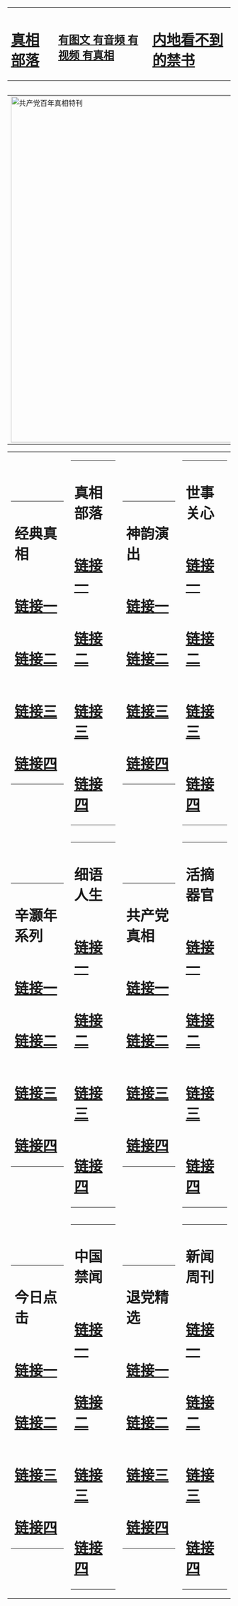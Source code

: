 <table><tr><td><H1><a href="http://t.cn/RXHgrSG">真相部落</a></H1></td><td><H2><a href="http://t.cn/RXHgdU5">有图文 有音频 有视频 有真相</a></H2><td><H1><a href="http://t.cn/RXHgdFJ"> 内地看不到的禁书</a></H1></td></table><table><table><tr><td><a href="http://t.cn/RXHgTyX"><img src="http://7776.i99.ncstation.com/zx/bngcd/gcdbnzx.jpg" width="780"  border="0" alt="共产党百年真相特刊"></a></td></tr></table><table><tr><td><table><tr><td ><h1>经典真相</h1></td></tr><tr><td><h1>  <a href="http://t.cn/RXHgra2" target=_blank>链接一</a>  </h1></td></tr><tr><td><h1>  <a href="http://t.cn/RXHgQQU" target=_blank>链接二</a>  </h1></td></tr><tr><td><h1>  <a href="http://po.st/EaEz7s" target=_blank>链接三</a>  </h1></td></tr><tr><td><h1>  <a href="http://t.cn/RXHgrjp" target=_blank>链接四</a>  </h1></td></tr></table></td><td><table><tr><td ><h1>真相部落</h1></td></tr><tr><td><h1>  <a href="http://t.cn/RXHgjrU" target=_blank>链接一</a>  </h1></td></tr><tr><td><h1>  <a href="http://t.cn/RXHgruw" target=_blank>链接二</a>  </h1></td></tr><tr><td><h1>  <a href="http://po.st/ckdHGs" target=_blank>链接三</a>  </h1></td></tr><tr><td><h1>  <a href="http://t.cn/RXHgmEx" target=_blank>链接四</a>  </h1></td></tr></table></td><td><table><tr><td ><h1>神韵演出</h1></td></tr><tr><td><h1>  <a href="http://t.cn/RXHgd2u" target=_blank>链接一</a>  </h1></td></tr><tr><td><h1>  <a href="http://t.cn/RXHgj3c" target=_blank>链接二</a>  </h1></td></tr><tr><td><h1>  <a href="http://po.st/bwJdfY" target=_blank>链接三</a>  </h1></td></tr><tr><td><h1>  <a href="http://po.st/aPfCJX" target=_blank>链接四</a>  </h1></td></tr></table></td><td><table><tr><td ><h1>世事关心</h1></td></tr><tr><td><h1>  <a href="http://t.cn/RXHgurL" target=_blank>链接一</a>  </h1></td></tr><tr><td><h1>  <a href="http://t.cn/RXHgd0w" target=_blank>链接二</a>  </h1></td></tr><tr><td><h1>  <a href="http://po.st/DBF6W3" target=_blank>链接三</a>  </h1></td></tr><tr><td><h1>  <a href="http://po.st/SwUys5" target=_blank>链接四</a>  </h1></td></tr></table></td></tr><tr><td><table><tr><td ><h1>辛灏年系列</h1></td></tr><tr><td><h1>  <a href="http://t.cn/RXHgRLF" target=_blank>链接一</a>  </h1></td></tr><tr><td><h1>  <a href="http://t.cn/RXHggPp" target=_blank>链接二</a>  </h1></td></tr><tr><td><h1>  <a href="http://t.cn/RXHgR24" target=_blank>链接三</a>  </h1></td></tr><tr><td><h1>  <a href="http://po.st/7JU6mq" target=_blank>链接四</a>  </h1></td></tr></table></td><td><table><tr><td ><h1>细语人生</h1></td></tr><tr><td><h1>  <a href="http://t.cn/RXHggMI" target=_blank>链接一</a>  </h1></td></tr><tr><td><h1>  <a href="http://t.cn/RXHg3Wf" target=_blank>链接二</a>  </h1></td></tr><tr><td><h1>  <a href="http://t.cn/RXHggXh" target=_blank>链接三</a>  </h1></td></tr><tr><td><h1>  <a href="http://po.st/pQjDsV" target=_blank>链接四</a>  </h1></td></tr></table></td><td><table><tr><td ><h1>共产党真相</h1></td></tr><tr><td><h1>  <a href="http://t.cn/RXHgTyX" target=_blank>链接一</a>  </h1></td></tr><tr><td><h1>  <a href="http://t.cn/RXHggnF" target=_blank>链接二</a>  </h1></td></tr><tr><td><h1>  <a href="http://t.cn/RXHgORE" target=_blank>链接三</a>  </h1></td></tr><tr><td><h1>  <a href="http://po.st/Um20MR" target=_blank>链接四</a>  </h1></td></tr></table></td><td><table><tr><td ><h1>活摘器官</h1></td></tr><tr><td><h1>  <a href="http://t.cn/RXHgTWW" target=_blank>链接一</a>  </h1></td></tr><tr><td><h1>  <a href="http://t.cn/RXHg1Jt" target=_blank>链接二</a>  </h1></td></tr><tr><td><h1>  <a href="http://t.cn/RXHgeyz" target=_blank>链接三</a>  </h1></td></tr><tr><td><h1>  <a href="http://po.st/FmJCNn" target=_blank>链接四</a>  </h1></td></tr></table></td></tr><tr><td><table><tr><td ><h1>今日点击</h1></td></tr><tr><td><h1>  <a href="http://t.cn/RXHgWIe" target=_blank>链接一</a>  </h1></td></tr><tr><td><h1>  <a href="http://t.cn/RXHgTki" target=_blank>链接二</a>  </h1></td></tr><tr><td><h1>  <a href="http://t.cn/RXHge9V" target=_blank>链接三</a>  </h1></td></tr><tr><td><h1>  <a href="http://po.st/iJFtiF" target=_blank>链接四</a>  </h1></td></tr></table></td><td><table><tr><td ><h1>中国禁闻</h1></td></tr><tr><td><h1>  <a href="http://t.cn/RXHgE36" target=_blank>链接一</a>  </h1></td></tr><tr><td><h1>  <a href="http://t.cn/RXHgWjo" target=_blank>链接二</a>  </h1></td></tr><tr><td><h1>  <a href="http://t.cn/RXHgemy" target=_blank>链接三</a>  </h1></td></tr><tr><td><h1>  <a href="http://po.st/WYJpwF" target=_blank>链接四</a>  </h1></td></tr></table></td><td><table><tr><td ><h1>退党精选</h1></td></tr><tr><td><h1>  <a href="http://t.cn/RXHgDvu" target=_blank>链接一</a>  </h1></td></tr><tr><td><h1>  <a href="http://t.cn/RXHgDvu" target=_blank>链接二</a>  </h1></td></tr><tr><td><h1>  <a href="http://t.cn/RXHgDI8" target=_blank>链接三</a>  </h1></td></tr><tr><td><h1>  <a href="http://t.cn/RXHgBTf" target=_blank>链接四</a>  </h1></td></tr></table></td><td><table><tr><td ><h1>新闻周刊</h1></td></tr><tr><td><h1>  <a href="http://t.cn/RXHgnjt" target=_blank>链接一</a>  </h1></td></tr><tr><td><h1>  <a href="http://t.cn/RXHgljD" target=_blank>链接二</a>  </h1></td></tr><tr><td><h1>  <a href="http://po.st/6YjmEm" target=_blank>链接三</a>  </h1></td></tr><tr><td><h1>  <a href="http://t.cn/RXHgHsM" target=_blank>链接四</a>  </h1></td></tr></table></td></tr></table>
